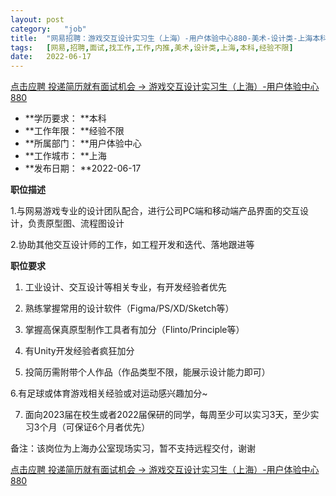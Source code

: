 ```yaml
---
layout:	post
category:	"job"
title:	"网易招聘：游戏交互设计实习生（上海）-用户体验中心880-美术-设计类-上海本科经验不限"
tags:	[网易,招聘,面试,找工作,工作,内推,美术,设计类,上海,本科,经验不限]
date:	2022-06-17
---
```


[点击应聘 投递简历就有面试机会 ->  游戏交互设计实习生（上海）-用户体验中心880](http://mobile.bole.netease.com/bole/boleDetail?id=38156&employeeId=346f03c3cda5f04c&key=all)



- **学历要求： **本科
- **工作年限： **经验不限
- **所属部门： **用户体验中心
- **工作城市： **上海
- **发布日期： **2022-06-17



**职位描述**

1.与网易游戏专业的设计团队配合，进行公司PC端和移动端产品界面的交互设计，负责原型图、流程图设计

2.协助其他交互设计师的工作，如工程开发和迭代、落地跟进等







**职位要求**

1. 工业设计、交互设计等相关专业，有开发经验者优先

2. 熟练掌握常用的设计软件（Figma/PS/XD/Sketch等）

3. 掌握高保真原型制作工具者有加分（Flinto/Principle等）

4. 有Unity开发经验者疯狂加分

5. 投简历需附带个人作品（作品类型不限，能展示设计能力即可）

6.有足球或体育游戏相关经验或对运动感兴趣加分~

7. 面向2023届在校生或者2022届保研的同学，每周至少可以实习3天，至少实习3个月（可保证6个月者优先）     



备注：该岗位为上海办公室现场实习，暂不支持远程交付，谢谢





[点击应聘 投递简历就有面试机会 ->  游戏交互设计实习生（上海）-用户体验中心880](http://mobile.bole.netease.com/bole/boleDetail?id=38156&employeeId=346f03c3cda5f04c&key=all)